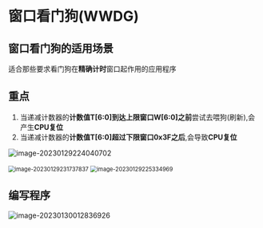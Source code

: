 # 窗口看门狗(WWDG)

## 窗口看门狗的适用场景

适合那些要求看门狗在**精确计时**窗口起作用的应用程序

## 重点

1. 当递减计数器的**计数值T[6:0]**到达**上限窗口W[6:0]之前**尝试去喂狗(刷新),会产生**CPU复位**
2. 当递减计数器的**计数值T[6:0]**超过**下限窗口0x3F之后**,会导致**CPU复位**

 ![image-20230129224040702](C:\Users\Lenovo\AppData\Roaming\Typora\typora-user-images\image-20230129224040702.png)

 <img src="C:\Users\Lenovo\AppData\Roaming\Typora\typora-user-images\image-20230129231737837.png" alt="image-20230129231737837" style="zoom:80%;" />

 <img src="C:\Users\Lenovo\AppData\Roaming\Typora\typora-user-images\image-20230129225334969.png" alt="image-20230129225334969" style="zoom:80%;" />

## 编写程序

 ![image-20230130012836926](C:\Users\Lenovo\AppData\Roaming\Typora\typora-user-images\image-20230130012836926.png)